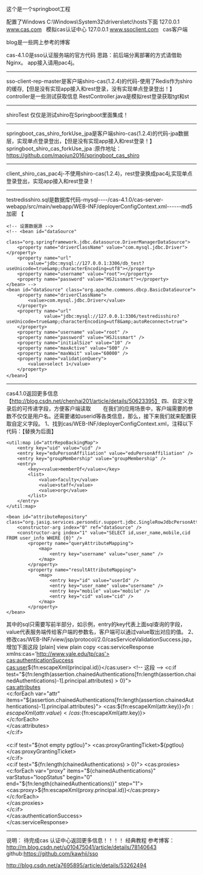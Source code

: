 
这个是一个springboot工程



配置了Windows  C:\Windows\System32\drivers\etc\hosts下面
127.0.0.1 www.cas.com   模拟cas认证中心
127.0.0.1 www.ssoclient.com   cas客户端



blog是一些网上参考的博客




cas-4.1.0是sso认证服务端的官方代码
思路：前后端分离部署的方式请借助Nginx。
app接入请用pac4j。




**************************************************************************************************************************************
sso-client-rep-master是客户端shiro-cas(1.2.4)的代码-使用了Redis作为shiro的缓存,【但是没有实现app接入和rest登录，没有实现单点登录登出！】
controller是一些测试获取信息
RestController.java是模拟rest登录获取tgt和st


**************************************************************************************************************************************
shiroTest 仅仅是测试shiro在Springboot里面集成！


**************************************************************************************************************************************
springboot_cas_shiro_forkUse_jpa是客户端shiro-cas(1.2.4)的代码-jpa数据层，实现单点登录登出，【但是没有实现app接入和rest登录！】
springboot_shiro_cas_forkUse_jpa :原作地址：https://github.com/maojun2016/springboot_cas_shiro


**************************************************************************************************************************************
client_shiro_cas_pac4j-不使用shiro-cas(1.2.4)，rest登录换成pac4j,实现单点登录登出，实现app接入和rest登录！






**************************************************************************************************************************************
testredisshiro.sql是数据库代码-mysql----/cas-4.1.0/cas-server-webapp/src/main/webapp/WEB-INF/deployerConfigContext.xml------md5加密
【<!-- 通过数据库验证身份，这个得自己去实现 admin  admin -->
	<bean id="primaryAuthenticationHandler"
		class="org.jasig.cas.adaptors.jdbc.QueryDatabaseAuthenticationHandler"
		p:dataSource-ref="dataSource" p:passwordEncoder-ref="passwordEncoder"
		p:sql="select password from tb_user where username = ? and active = 1" />

	<!-- 设置数据源 -->
	<!-- <bean id="dataSource"
		class="org.springframework.jdbc.datasource.DriverManagerDataSource">
		<property name="driverClassName" value="com.mysql.jdbc.Driver"></property>
		<property name="url"
			value="jdbc:mysql://127.0.0.1:3306/db_test?useUnicode=true&amp;characterEncoding=utf8"></property>
		<property name="username" value="root"></property>
		<property name="password" value="HSJissmart"></property>
	</bean> -->
	<bean id="dataSource" class="org.apache.commons.dbcp.BasicDataSource">
		<property name="driverClassName">
			<value>com.mysql.jdbc.Driver</value>
		</property>
		<property name="url" 
		          value="jdbc:mysql://127.0.0.1:3306/testredisshiro?useUnicode=true&amp;characterEncoding=utf8&amp;autoReconnect=true">
		</property>
		<property name="username" value="root" />
		<property name="password" value="HSJissmart" />
		<property name="initialSize" value="10" />
		<property name="maxActive" value="500" />
		<property name="maxWait" value="60000" />
		<property name="validationQuery">
			<value>select 1</value>
		</property>
	</bean>】

********************************************************************************************************************************
cas4.1.0返回更多信息【http://blog.csdn.net/chenhai201/article/details/50623395】
四、自定义登录后的可传递字段，方便客户端读取
　　在我们的应用场景中，客户端需要的参数不仅仅是用户名。还需要诸如userid等各类信息，那么，接下来我们就来配置获取自定义字段。
1、找到cas/WEB-INF/deployerConfigContext.xml，注释以下代码：【替换为后面】
<bean id="attributeRepository" class="org.jasig.services.persondir.support.NamedStubPersonAttributeDao"  
          p:backingMap-ref="attrRepoBackingMap" />  
  
    <util:map id="attrRepoBackingMap">  
        <entry key="uid" value="uid" />  
        <entry key="eduPersonAffiliation" value="eduPersonAffiliation" />  
        <entry key="groupMembership" value="groupMembership" />  
        <entry>  
            <key><value>memberOf</value></key>  
            <list>  
                <value>faculty</value>  
                <value>staff</value>  
                <value>org</value>  
            </list>  
        </entry>  
    </util:map>  
 
    <bean id="attributeRepository" class="org.jasig.services.persondir.support.jdbc.SingleRowJdbcPersonAttributeDao">  
        <constructor-arg index="0" ref="dataSource" />  
        <constructor-arg index="1" value="SELECT id,user_name,mobile,cid FROM user_info WHERE {0}" />  
            <property name="queryAttributeMapping">  
                <map>  
                    <entry key="username" value="user_name" />  
                </map>  
            </property>  
            <property name="resultAttributeMapping">  
                <map>  
                    <entry key="id" value="userId" />  
                    <entry key="user_name" value="username" />  
                    <entry key="mobile" value="mobile" />  
                    <entry key="cid" value="cid" />  
                </map>  
            </property>  
    </bean>  
其中的sql只需要写前半部分，如示例，entry的key代表上面sql查询的字段，value代表服务端传给客户端的参数名，客户端可以通过value取出对应的值。
2、修改cas/WEB-INF/view/jsp/protocol/2.0/casServiceValidationSuccess.jsp，增加下面这段
[plain] view plain copy
<cas:serviceResponse xmlns:cas='http://www.yale.edu/tp/cas'>  
    <cas:authenticationSuccess>  
        <cas:user>${fn:escapeXml(principal.id)}</cas:user>  
        <!-- 这段 -->  
        <c:if test="${fn:length(assertion.chainedAuthentications[fn:length(assertion.chainedAuthentications)-1].principal.attributes) > 0}">  
            <cas:attributes>  
                <c:forEach var="attr" items="${assertion.chainedAuthentications[fn:length(assertion.chainedAuthentications)-1].principal.attributes}">  
                    <cas:${fn:escapeXml(attr.key)}>${fn:escapeXml(attr.value)}</cas:${fn:escapeXml(attr.key)}>  
                </c:forEach>  
            </cas:attributes>  
        </c:if>  
        <!-- 这段 end-->  
        <c:if test="${not empty pgtIou}">  
            <cas:proxyGrantingTicket>${pgtIou}</cas:proxyGrantingTicket>  
        </c:if>  
        <c:if test="${fn:length(chainedAuthentications) > 0}">  
            <cas:proxies>  
                <c:forEach var="proxy" items="${chainedAuthentications}" varStatus="loopStatus" begin="0" end="${fn:length(chainedAuthentications)}" step="1">  
                    <cas:proxy>${fn:escapeXml(proxy.principal.id)}</cas:proxy>  
                </c:forEach>  
            </cas:proxies>  
        </c:if>  
    </cas:authenticationSuccess>  
</cas:serviceResponse>  
********************************************************************************************************************************







说明：
待完成cas 认证中心返回更多信息！！！！
经典教程
参考博客：http://m.blog.csdn.net/u010475041/article/details/78140643
github:https://github.com/kawhii/sso

http://blog.csdn.net/a7695895/article/details/53262494


